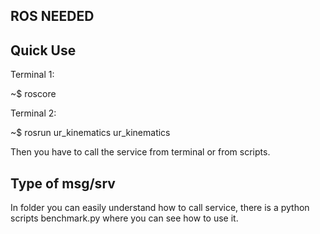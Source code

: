 ## ROS NEEDED

## Quick Use

Terminal 1:

~$ roscore

Terminal 2:

~$ rosrun ur_kinematics ur_kinematics

Then you have to call the service from terminal or from scripts.

## Type of msg/srv

In folder you can easily understand how to call service, there is a python scripts benchmark.py where you can see how to use it.


